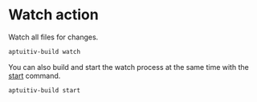 # Watch action

Watch all files for changes.

```bash
aptuitiv-build watch
```

You can also build and start the watch process at the same time with the [start](./Start.md) command.

```bash
aptuitiv-build start
```
